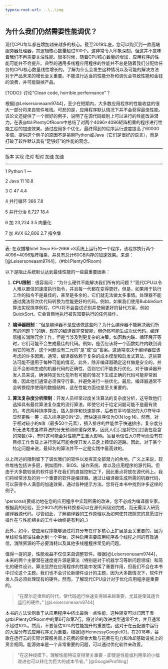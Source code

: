 ```yaml
---
typora-root-url: ..\..\img
---
```


## 为什么我们仍然需要性能调优？

现代CPU每年都在增加越来越多的核心。截至2019年底，您可以购买到一款高端服务器处理器，其逻辑核心数量超过100个。这非常令人印象深刻，但这并不意味着我们不再需要关注性能。很多时候，随着CPU核心数量的增加，应用程序的性能可能并不会提升。典型的通用多线程应用程序的性能并不总是随着我们分配给任务的CPU核心数量线性增长的。了解为什么会发生这种情况以及可能的解决方法对于产品未来的增长至关重要。不能进行适当的性能分析和调优会导致性能和金钱的浪费，并可能毁掉产品。

[TODO]: 讨论"Clean code, horrible performance"？

根据[@Leisersoneaam9744]，至少在短期内，大多数应用程序的性能收益的很大一部分将来自软件堆栈。可悲的是，应用程序默认情况下并不会获得最佳性能。该论文还提供了一个很好的例子，说明了在源代码级别上可以进行的性能改进潜力。在表@tbl:PlentyOfRoom中总结了对两个4096×4096矩阵相乘的程序进行性能工程的加速效果。通过应用多个优化，最终得到的程序运行速度提高了60000多倍。提供这个例子的原因不是挑剔Python或Java（它们是很好的语言），而是打破了软件默认具有“足够好”的性能的观念。

-----------------------------------------------

版本     实现          绝对        相对 
             加速         加速

-------   --------------   --------    --------

   1         Python           1            —

   2          Java           11          10.8

   3           C             47           4.4

   4      并行循环        366          7.8

   5    并行分治       6,727        18.4

   6          加          23,224         3.5
           向量化

   7        加 AVX     62,806         2.7
           指令集

--------------------------------------------------------------

表: 在双插槽Intel Xeon E5-2666 v3系统上运行的一个程序，该程序执行两个4096×4096矩阵相乘，并具有总计60GB内存的加速效果。来源：[@Leisersoneaam9744]。{#tbl:PlentyOfRoom}

以下是阻止系统默认达到最佳性能的一些最重要因素：

1. **CPU限制**：很容易问：“为什么硬件不能解决我们所有的问题？”现代CPU以令人难以置信的速度执行指令，并且每一代都在变得更好。但是，如果用于执行工作的指令不是最佳的，甚至是多余的，它们就无法做太多事情。处理器不能通过魔法将次优代码转换为性能更好的代码。例如，如果我们使用BubbleSort算法实现排序例程，CPU将不会尝试识别并使用更好的替代方案，例如QuickSort。它会盲目地执行被告知要执行的任何操作。

2. **编译器限制**：“但是编译器不是应该做这些吗？为什么编译器不能解决我们所有的问题？”的确，现在的编译器非常智能，但仍然可能生成次优代码。编译器擅长消除冗余工作，但是当涉及到更复杂的决策，如函数内联、循环展开等时，它们可能不会生成最佳的代码。例如，是否应该将一个函数始终内联到调用它的地方，这个问题没有二元的“是”或“否”答案。这通常取决于编译器应该考虑的许多因素。通常，编译器依赖于复杂的成本模型和启发式算法，这些算法可能不适用于每种可能的情况。此外，除非编译器确定这样做是安全的，并且不会影响生成的机器代码的正确性，否则它们不能执行优化。对于编译器开发人员来说，确保特定优化在所有可能的情况下生成正确的代码可能非常困难，因此他们通常必须保守行事，并避免进行一些优化。最后，编译器通常不会转换程序使用的数据结构，这在性能方面也是至关重要的。

3. **算法复杂度分析限制**：开发人员经常过度关注算法的复杂度分析，这导致他们选择具有最优算法复杂度的流行算法，即使它对于给定问题可能不是最有效的。考虑两种排序算法，插入排序和快速排序，后者在平均情况的大O符号中显然更胜一筹：插入排序是O(N^2)，而快速排序仅为O(N log N)。然而，对于相对较小的`N`值（最多50个元素），插入排序的性能优于快速排序。复杂度分析无法考虑各种算法的分支预测和缓存效果，因此人们只是将它们封装在隐含的常数`C`中，有时这可能会对性能产生重大影响。盲目地信任大O符号而没有在目标工作负载上进行测试可能会使开发人员走上错误的道路。因此，对于某个特定问题来说，最知名的算法并不一定是实践中最高效的。

以上所述的限制留下了调优我们的软件以发挥其全部潜力的余地。广义上来说，软件堆栈包括许多层，例如固件、BIOS、操作系统、库以及应用程序的源代码。但由于大多数较低的软件层不在我们的直接控制之下，因此重点将放在源代码上。我们将经常涉及的另一个重要的软件是编译器。通过让编译器生成所需的机器代码，可以获得令人满意的加速效果，通过各种提示方法。您将在本书中找到许多这样的例子。

\personal{要成功地在您的应用程序中实现所需的改进，您不必成为编译器专家。根据我的经验，至少90%的所有转换都可以在源代码级别完成，而无需深入研究编译器源代码。尽管如此，了解编译器的工作原理以及如何使其按照您的意愿进行操作在与性能相关的工作中始终是有利的。}

此外，如今，使应用程序能够通过将其分布在许多核心上扩展是至关重要的，因为单线程性能往往会达到一个平台。这种启用需要应用程序各个线程之间的有效通信，消除资源的不必要消耗以及其他多线程程序常见的问题。

值得一提的是，性能收益不仅仅来自调整软件。根据[@Leisersoneaam9744]，未来的两个主要潜在速度提升源是算法（特别是对于机器学习等新问题领域）和简化的硬件设计。算法显然在应用程序的性能中发挥了重要作用，但我们不会在本书中讨论这个主题。我们也不会讨论新硬件设计的主题，因为大多数情况下，软件开发人员必须处理现有的硬件。然而，了解现代CPU设计对于优化应用程序是重要的。

> “在摩尔定律后的时代，使代码运行快速变得越来越重要，尤其是使其适合运行的硬件。” [@Leisersoneaam9744]

本书的方法论侧重于从应用程序中挤出最后一点性能。这种转变可以归因于表@tbl:PlentyOfRoom中的第6行和第7行。将讨论的改进类型通常不大，并且通常不超过10%。然而，不要低估10%的性能提升的重要性。这对于在云配置中运行的大型分布式应用程序尤为重要。根据[@HennessyGoogleIO]，在2018年，谷歌在运行云的实际计算服务器上花费的资金大致与花费在电力和冷却基础设施上的资金相同。能源效率是一个非常重要的问题，可以通过优化软件来改善。

> “在这种规模下，理解性能特征变得至关重要 - 即使是性能或利用率的小幅改进也可以转化为巨大的成本节省。” [@GoogleProfiling]

